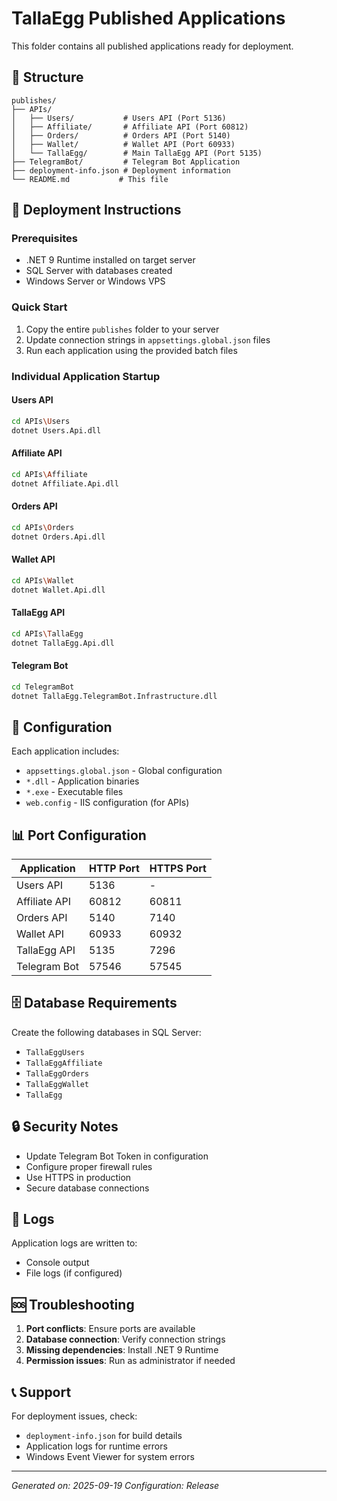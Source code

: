 # TallaEgg Published Applications

This folder contains all published applications ready for deployment.

## 📁 Structure

```
publishes/
├── APIs/
│   ├── Users/           # Users API (Port 5136)
│   ├── Affiliate/       # Affiliate API (Port 60812)
│   ├── Orders/          # Orders API (Port 5140)
│   ├── Wallet/          # Wallet API (Port 60933)
│   └── TallaEgg/        # Main TallaEgg API (Port 5135)
├── TelegramBot/         # Telegram Bot Application
├── deployment-info.json # Deployment information
└── README.md           # This file
```

## 🚀 Deployment Instructions

### Prerequisites
- .NET 9 Runtime installed on target server
- SQL Server with databases created
- Windows Server or Windows VPS

### Quick Start
1. Copy the entire `publishes` folder to your server
2. Update connection strings in `appsettings.global.json` files
3. Run each application using the provided batch files

### Individual Application Startup

#### Users API
```bash
cd APIs\Users
dotnet Users.Api.dll
```

#### Affiliate API
```bash
cd APIs\Affiliate
dotnet Affiliate.Api.dll
```

#### Orders API
```bash
cd APIs\Orders
dotnet Orders.Api.dll
```

#### Wallet API
```bash
cd APIs\Wallet
dotnet Wallet.Api.dll
```

#### TallaEgg API
```bash
cd APIs\TallaEgg
dotnet TallaEgg.Api.dll
```

#### Telegram Bot
```bash
cd TelegramBot
dotnet TallaEgg.TelegramBot.Infrastructure.dll
```

## 🔧 Configuration

Each application includes:
- `appsettings.global.json` - Global configuration
- `*.dll` - Application binaries
- `*.exe` - Executable files
- `web.config` - IIS configuration (for APIs)

## 📊 Port Configuration

| Application | HTTP Port | HTTPS Port |
|-------------|-----------|------------|
| Users API | 5136 | - |
| Affiliate API | 60812 | 60811 |
| Orders API | 5140 | 7140 |
| Wallet API | 60933 | 60932 |
| TallaEgg API | 5135 | 7296 |
| Telegram Bot | 57546 | 57545 |

## 🗄️ Database Requirements

Create the following databases in SQL Server:
- `TallaEggUsers`
- `TallaEggAffiliate`
- `TallaEggOrders`
- `TallaEggWallet`
- `TallaEgg`

## 🔒 Security Notes

- Update Telegram Bot Token in configuration
- Configure proper firewall rules
- Use HTTPS in production
- Secure database connections

## 📝 Logs

Application logs are written to:
- Console output
- File logs (if configured)

## 🆘 Troubleshooting

1. **Port conflicts**: Ensure ports are available
2. **Database connection**: Verify connection strings
3. **Missing dependencies**: Install .NET 9 Runtime
4. **Permission issues**: Run as administrator if needed

## 📞 Support

For deployment issues, check:
- `deployment-info.json` for build details
- Application logs for runtime errors
- Windows Event Viewer for system errors

---
*Generated on: 2025-09-19*
*Configuration: Release*
